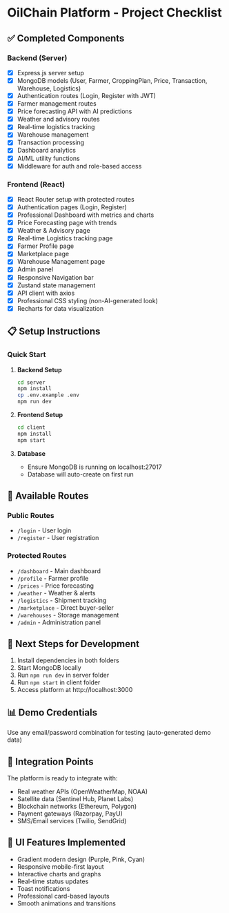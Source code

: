 # OilChain Platform - Project Checklist

## ✅ Completed Components

### Backend (Server)
- [x] Express.js server setup
- [x] MongoDB models (User, Farmer, CroppingPlan, Price, Transaction, Warehouse, Logistics)
- [x] Authentication routes (Login, Register with JWT)
- [x] Farmer management routes
- [x] Price forecasting API with AI predictions
- [x] Weather and advisory routes
- [x] Real-time logistics tracking
- [x] Warehouse management
- [x] Transaction processing
- [x] Dashboard analytics
- [x] AI/ML utility functions
- [x] Middleware for auth and role-based access

### Frontend (React)
- [x] React Router setup with protected routes
- [x] Authentication pages (Login, Register)
- [x] Professional Dashboard with metrics and charts
- [x] Price Forecasting page with trends
- [x] Weather & Advisory page
- [x] Real-time Logistics tracking page
- [x] Farmer Profile page
- [x] Marketplace page
- [x] Warehouse Management page
- [x] Admin panel
- [x] Responsive Navigation bar
- [x] Zustand state management
- [x] API client with axios
- [x] Professional CSS styling (non-AI-generated look)
- [x] Recharts for data visualization

## 📋 Setup Instructions

### Quick Start

1. **Backend Setup**
   ```bash
   cd server
   npm install
   cp .env.example .env
   npm run dev
   ```

2. **Frontend Setup**
   ```bash
   cd client
   npm install
   npm start
   ```

3. **Database**
   - Ensure MongoDB is running on localhost:27017
   - Database will auto-create on first run

## 🔄 Available Routes

### Public Routes
- `/login` - User login
- `/register` - User registration

### Protected Routes
- `/dashboard` - Main dashboard
- `/profile` - Farmer profile
- `/prices` - Price forecasting
- `/weather` - Weather & alerts
- `/logistics` - Shipment tracking
- `/marketplace` - Direct buyer-seller
- `/warehouses` - Storage management
- `/admin` - Administration panel

## 🚀 Next Steps for Development

1. Install dependencies in both folders
2. Start MongoDB locally
3. Run `npm run dev` in server folder
4. Run `npm start` in client folder
5. Access platform at http://localhost:3000

## 📊 Demo Credentials

Use any email/password combination for testing (auto-generated demo data)

## 🔗 Integration Points

The platform is ready to integrate with:
- Real weather APIs (OpenWeatherMap, NOAA)
- Satellite data (Sentinel Hub, Planet Labs)
- Blockchain networks (Ethereum, Polygon)
- Payment gateways (Razorpay, PayU)
- SMS/Email services (Twilio, SendGrid)

## 📱 UI Features Implemented

- Gradient modern design (Purple, Pink, Cyan)
- Responsive mobile-first layout
- Interactive charts and graphs
- Real-time status updates
- Toast notifications
- Professional card-based layouts
- Smooth animations and transitions
